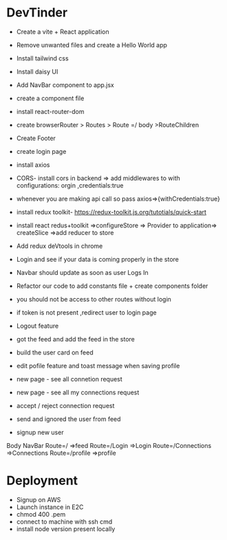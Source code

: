# DevTinder
- Create a vite + React application
- Remove unwanted files and create a Hello World app
- Install tailwind css
- Install daisy UI
- Add NavBar component to app.jsx
- create a component file 
- install react-router-dom
- create browserRouter > Routes > Route =/ body >RouteChildren
- Create Footer
- create login page
- install axios
- CORS- install cors in backend => add middlewares to with configurations: orgin ,credentials:true
-  whenever you are making api call so pass axios=>{withCredentials:true}

- install redux toolkit- https://redux-toolkit.js.org/tutotials/quick-start

- install react redus+toolkit =>configureStore => Provider to application=> createSlice =>add reducer to store

- Add redux deVtools in chrome
- Login and see if your data is coming properly in the store
- Navbar should update as soon as user Logs In
- Refactor our code to add constants file + create components folder
- you should not be access to other routes without login
- if token is not present ,redirect user to login page
- Logout feature
- got the feed and add the feed in the store
- build the user card on feed
- edit pofile feature and toast message when saving profile
-  new page - see all connetion request
- new page - see all my connections request
- accept / reject connection request
- send and ignored the user from feed
- signup new user













Body
    NavBar
    Route=/   =>feed
    Route=/Login   =>Login
    Route=/Connections   =>Connections
    Route=/profile  =>profile
    


# Deployment

- Signup on AWS
- Launch instance in E2C
- chmod 400 <secret>.pem
- connect to machine with ssh cmd
- install node version present locally